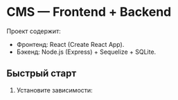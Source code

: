 # CMS — Frontend + Backend

Проект содержит:
- Фронтенд: React (Create React App).
- Бэкенд: Node.js (Express) + Sequelize + SQLite.

## Быстрый старт

1) Установите зависимости:
